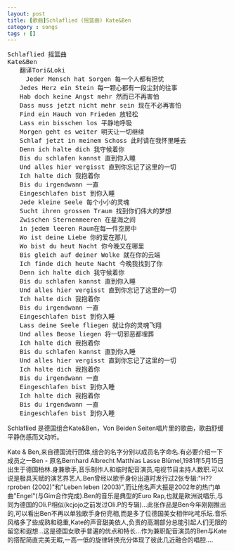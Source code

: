 ```yaml
---
layout: post
title: [歌曲]Schlaflied (摇篮曲) Kate&Ben
category : songs
tags : []
---
```


<pre>Schlaflied 摇篮曲
Kate&amp;Ben
　　翻译Tori&amp;Loki
     Jeder Mensch hat Sorgen 每一个人都有担忧
　　Jedes Herz ein Stein 每一颗心都有一段尘封的往事
　　Hab doch keine Angst mehr 然而已不再害怕
　　Dass muss jetzt nicht mehr sein 现在不必再害怕
　　Find ein Hauch von Frieden 放轻松
　　Lass ein bisschen los 平静地呼吸
　　Morgen geht es weiter 明天让一切继续
　　Schlaf jetzt in meinem Schoss 此时请在我怀里睡去
　　Denn ich halte dich 我守候着你
　　Bis du schlafen kannst 直到你入睡
　　Und alles hier vergisst 直到你忘记了这里的一切
　　Ich halte dich 我抱着你
　　Bis du irgendwann 一直
　　Eingeschlafen bist 到你入睡
　　Jede kleine Seele 每个小小的灵魂
　　Sucht ihren grossen Traum 找到你们伟大的梦想
　　Zwischen Sternenmeeren 在星海之间
　　in jedem leeren Raum在每一件空房中
　　Wo ist deine Liebe 你的爱在那儿
　　Wo bist du heut Nacht 你今晚又在哪里
　　Bis gleich auf deiner Wolke 就在你的云端
　　Ich finde dich heute Nacht 今晚我找到了你
　　Denn ich halte dich 我守候着你
　　Bis du schlafen kannst 直到你入睡
　　Und alles hier vergisst 直到你忘记了这里的一切
　　Ich halte dich 我抱着你
　　Bis du irgendwann 一直
　　Eingeschlafen bist 到你入睡
　　Lass deine Seele fliegen 就让你的灵魂飞翔
　　Und alles Beose liegen 将一切邪恶都埋葬
　　Ich halte dich 我抱着你
　　Bis du schlafen kannst 直到你入睡
　　Und alles hier vergisst 直到你忘记了这里的一切
　　Ich halte dich 我抱着你
　　Bis du irgendwann 一直
　　Eingeschlafen bist 到你入睡
　　Ich halte dich 我抱着你
　　Bis du irgendwann 一直
　　Eingeschlafen bist 到你入睡</pre>
<!--more-->
Schlaflied 是德国组合Kate&amp;Ben，Von Beiden Seiten唱片里的歌曲，歌曲舒缓平静伤感而又动听。

Kate &amp; Ben,来自德国流行团体,组合的名字分别以成员名字命名.有必要介绍一下成员之一Ben - 原名Bernhard Albrecht Matthias Lasse Blümel,1981年5月15日出生于德国柏林.身兼歌手,音乐制作人和临时配音演员,电视节目主持人数职.可以说是极具天赋的演艺界艺人.Ben曾经以歌手身份出道时发行过2张专辑:"H??rproben (2002)"和"Leben leben (2003)",而让他名声大振是2002年的热门单曲"Engel"(与Gim合作完成).Ben的音乐是典型的Euro Rap,也就是欧洲说唱乐,与同为德国的Oli.P相似(kcjojo之前发过Oli.P的专辑)...此张作品是Ben今年刚刚推出的,可以看出Ben不再以单独歌手身份亮相,而是多了位德国美女相伴叱咤乐坛.音乐风格多了些成熟和稳重,Kate的声音甜美依人,负责的高潮部分总能引起人们无限的留恋和遐想...这是德国女歌手普遍的优点和特长...作为兼职配音演员的Ben与Kate的搭配简直完美无暇,一高一低的旋律转换充分体现了彼此几近融合的唱腔....
